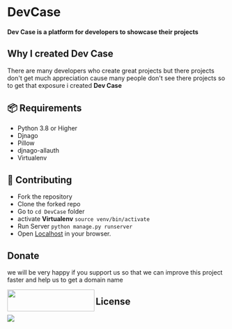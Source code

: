 # DevCase
#### Dev Case is a platform for developers to showcase their projects

## Why I created Dev Case
There are many developers who create great projects but there projects don't get much appreciation cause many people don't see there projects so to get that exposure i created __Dev Case__

## 📦 Requirements
* Python 3.8 or Higher
* Djnago         
* Pillow         
* djnago-allauth 
* Virtualenv     

## 🧩 Contributing
- Fork the repository
- Clone the forked repo
- Go to `cd DevCase` folder 
- activate **Virtualenv** `source venv/bin/activate`
- Run Server              `python manage.py runserver`
- Open [Localhost](http://127.0.0.1:8000/home) in your browser.

## Donate
we will be very happy if you support us so that we can improve this project faster and help us to get a domain name 

<a href="https://www.patreon.com/bePatron?u=46563102"><img src="https://encrypted-tbn0.gstatic.com/images?q=tbn:ANd9GcQy7ae413aN9pt2L_Wewch5sdaCfE206Nr6t5P4jtgtA3LlnzoE4KsQC5WTh3BX5GmlMw&usqp=CAU" align="left" height="50" width="200" ></a>

## License
![]( https://www.testuff.com/wp-content/uploads/open-source.png)



